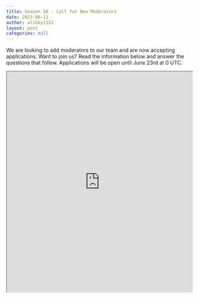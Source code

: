 ```yaml
---
title: Season 58 - Call for New Moderators
date: 2023-06-11
author: alibby1152
layout: post
categories: null
---
```

We are looking to add moderators to our team and are now accepting applications. Want to join us? Read the information below and answer the questions that follow. Applications will be open until June 23rd at 0 UTC.

<iframe src="https://docs.google.com/forms/d/e/1FAIpQLSfHYL3ZJ8ayYy6mlbiQwBAoZzyMAAzPJYDx8cBOhg4mc2gMhg/viewform?embedded=true" width="100%" height="600">Loading…</iframe>